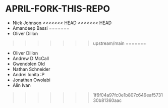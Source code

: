 # APRIL-FORK-THIS-REPO

- Nick Johnson
<<<<<<< HEAD
<<<<<<< HEAD
- Amandeep Bassi
=======
- Oliver Dillon
>>>>>>> upstream/main
=======
- Oliver Dillon
- Andrew D McCall
- Gwendolen Old
- Nathan Schneider
- Andrei Ionita :P
- Jonathan Owolabi
- Alin Ivan
>>>>>>> 1f6f04a97fc0e1b807c649eaf573130b81360aac
